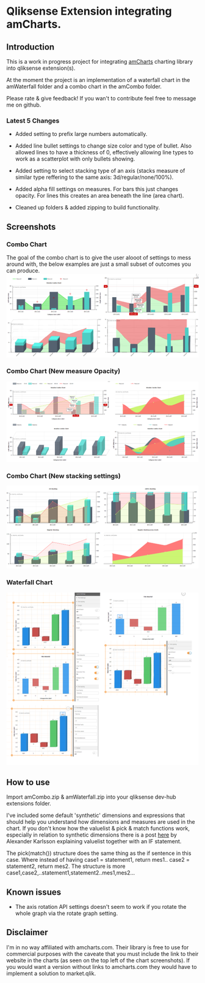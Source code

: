 # Qliksense Extension integrating amCharts.

## Introduction
This is a work in progress project for integrating [amCharts](https://www.amcharts.com/) charting library into qliksense extension(s).

At the moment the project is an implementation of a waterfall chart in the amWaterfall folder and a combo chart in the amCombo folder.

Please rate & give feedback! If you wan't to contribute feel free to message me on github.

### Latest 5 Changes
* Added setting to prefix large numbers automatically.

* Added line bullet settings to change size color and type of bullet. Also allowed lines to have a thickness of 0, effectively allowing line types to work as a scatterplot with only bullets showing.

* Added setting to select stacking type of an axis (stacks measure of similar type reffering to the same axis: 3d/regular/none/100%).

* Added alpha fill settings on measures. For bars this just changes opacity. For lines this creates an area beneath the line (area chart).

* Cleaned up folders & added zipping to build functionality.


## Screenshots
### Combo Chart
The goal of the combo chart is to give the user alooot of settings to mess around with, the below examples are just a small subset of outcomes you can produce.
![Combo Chart Screens](comboPictures/comboRandom.PNG)
### Combo Chart (New measure Opacity)
![Combo Chart Opacity](comboPictures/areaOpacity.PNG)
### Combo Chart (New stacking settings)
![Combo Chart Opacity](comboPictures/stacking.PNG)
### Waterfall Chart
![Waterfall Chart Screens](waterfallPictures/waterFall.png)

## How to use
Import amCombo.zip & amWaterfall.zip into your qliksense dev-hub extensions folder.

I've included some default 'synthetic' dimensions and expressions that should help you understand how dimensions and measures are used in the chart. If you don't know how the valuelist & pick & match functions work, especially in relation to synthetic dimensions there is a post [here](https://community.qlik.com/blogs/qlikviewdesignblog/2013/07/01/valuelist-for-those-tricky-situations) by Alexander Karlsson explaining valuelist together with an IF statement.

The pick(match()) structure does the same thing as the if sentence in this case. Where instead of having
case1 = statement1, return mes1..
case2 = statement2, return mes2.
The structure is more
case1,case2,..statement1,statement2..mes1,mes2...

## Known issues
* The axis rotation API settings doesn't seem to work if you rotate the whole graph via the rotate graph setting.

## Disclaimer
I'm in no way affiliated with amcharts.com. Their library is free to use for commercial purposes with the caveate that you must include the link to their website in the charts (as seen on the top left of the chart screenshots). If you would want a version without links to amcharts.com they would have to implement a solution to market.qlik.